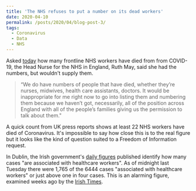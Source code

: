 ```yaml
---
title: 'The NHS refuses to put a number on its dead workers'
date: 2020-04-10
permalink: /posts/2020/04/blog-post-3/
tags:
  - Coronavirus
  - Data
  - NHS
---
```


Asked [today](https://www.youtube.com/watch?v=bThgg_U2h7A#t=41m30s) how many frontline NHS workers have died from from COVID-19, the Head Nurse for the NHS in England, Ruth May, said she had the numbers, 
but wouldn't supply them.

>“We do have numbers of people that have died, whether they’re nurses, midwives, health care assistants, doctors. 
It would be inappropriate for me right now to go into listing them and numbering them because we haven’t got, necessarily, 
all of the position across England with all of the people’s families giving us the permission to talk about them."

A quick count from UK press reports shows at least 22 NHS workers have died of Coronavirus. It's impossible to say how close this is to the real figure but it
looks like the kind of question suited to a Freedom of Information request.

In Dublin, the Irish government's [daily figures](https://www.gov.ie/en/publication/695f10-an-analysis-of-the-6444-cases-of-covid-19-in-ireland-as-of-tuesday-7/) published identify how many cases "are associated with healthcare workers". As of midnight last Tuesday
there were 1,765 of the 6444 cases "associated with healthcare workers" or just above one in four cases. This is an alarming figure, examined weeks ago by the 
[Irish Times](https://www.irishtimes.com/news/health/why-are-25-of-confirmed-covid-19-cases-health-workers-1.4213198).





